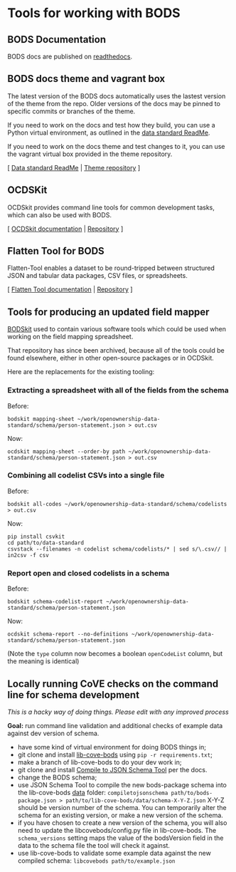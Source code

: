 # Tools for working with BODS

## BODS Documentation

BODS docs are published on [readthedocs](https://standard.openownership.org).

## BODS docs theme and vagrant box

The latest version of the BODS docs automatically uses the lastest version of the theme from the repo. Older versions of the docs may be pinned to specific commits or branches of the theme.

If you need to work on the docs and test how they build, you can use a Python virtual environment, as outlined in the [data standard ReadMe](https://github.com/openownership/data-standard#build--test-the-docs-locally).

If you need to work on the docs theme and test changes to it, you can use the vagrant virtual box provided in the theme repository.

[ [Data standard ReadMe](https://github.com/openownership/data-standard#build--test-the-docs-locally)  |  [Theme repository](https://github.com/openownership/data-standard-sphinx-theme) ]

## OCDSKit

OCDSkit provides command line tools for common development tasks, which can also be used with BODS.

[ [OCDSkit documentation](https://ocdskit.readthedocs.io/en/master/cli.html) | [Repository](https://github.com/openownership/ocdskit) ]

## Flatten Tool for BODS

Flatten-Tool enables a dataset to be round-tripped between structured JSON and tabular data packages, CSV files, or spreadsheets.

[ [Flatten Tool documentation](https://flatten-tool.readthedocs.io/en/latest/usage-bods/) | [Repository](https://github.com/OpenDataServices/flatten-tool) ]

## Tools for producing an updated field mapper

[BODSkit](https://github.com/openownership/bodskit) used to contain various
software tools which could be used when working on the field mapping spreadsheet.

That repository has since been archived, because all of the tools could be
found elsewhere, either in other open-source packages or in OCDSkit.

Here are the replacements for the existing tooling:

### Extracting a spreadsheet with all of the fields from the schema

Before:

`bodskit mapping-sheet ~/work/openownership-data-standard/schema/person-statement.json > out.csv`

Now:

`ocdskit mapping-sheet --order-by path ~/work/openownership-data-standard/schema/person-statement.json > out.csv`

### Combining all codelist CSVs into a single file

Before:

`bodskit all-codes ~/work/openownership-data-standard/schema/codelists > out.csv`

Now:

```shell
pip install csvkit
cd path/to/data-standard
csvstack --filenames -n codelist schema/codelists/* | sed s/\.csv// | in2csv -f csv
```

### Report open and closed codelists in a schema

Before:

`bodskit schema-codelist-report ~/work/openownership-data-standard/schema/person-statement.json`

Now:

`ocdskit schema-report --no-definitions ~/work/openownership-data-standard/schema/person-statement.json`

(Note the `type` column now becomes a boolean `openCodeList` column, but the
meaning is identical)

## Locally running CoVE checks on the command line for schema development
_This is a hacky way of doing things. Please edit with any improved process_

**Goal:** run command line validation and additional checks of example data against dev version of schema.

* have some kind of virtual environment for doing BODS things in;
* git clone and install [lib-cove-bods](https://github.com/openownership/lib-cove-bods) using `pip -r requirements.txt`;
* make a branch of lib-cove-bods to do your dev work in;
* git clone and install [Compile to JSON Schema Tool](https://github.com/OpenDataServices/compile-to-json-schema) per the docs.
* change the BODS schema;
* use JSON Schema Tool to compile the new bods-package schema into the lib-cove-bods [data](https://github.com/openownership/lib-cove-bods/tree/master/data) folder: `compiletojsonschema path/to/bods-package.json > path/to/lib-cove-bods/data/schema-X-Y-Z.json` X-Y-Z should be version number of the schema. You can temporarily alter the schema for an existing version, or make a new version of the schema.
* if you have chosen to create a new version of the schema, you will also need to update the libcovebods/config.py file in lib-cove-bods. The `schema_versions` setting maps the value of the bodsVersion field in the data to the schema file the tool will check it against.
* use lib-cove-bods to validate some example data against the new compiled schema: `libcovebods path/to/example.json`
